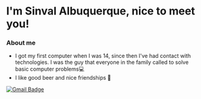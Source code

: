 # I'm **Sinval Albuquerque**, nice to meet you!

### About me

- I got my first computer when I was 14, since then I've had contact with technologies. I was the guy that everyone in the family called to solve basic computer problems:computer:
- I like good beer and nice friendships :beers:

[![Gmail Badge](https://img.shields.io/badge/-sinvalalb@gmail.com-c14438?style=flat-square&logo=Gmail&logoColor=white&link=mailto:sinvalalb@gmail.com)](mailto:sinvalalb@gmail.com)



